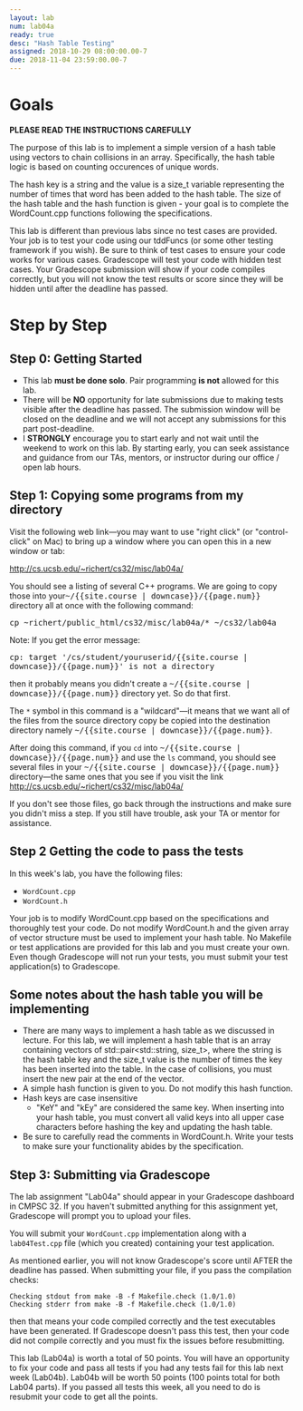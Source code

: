 ```yaml
---
layout: lab
num: lab04a
ready: true
desc: "Hash Table Testing"
assigned: 2018-10-29 08:00:00.00-7
due: 2018-11-04 23:59:00.00-7
---
```


# Goals

<b>PLEASE READ THE INSTRUCTIONS CAREFULLY</b>

The purpose of this lab is to implement a simple version of a hash table using vectors to chain collisions in an array. Specifically, the hash table logic is based on counting occurences of unique words.

The hash key is a string and the value is a size_t variable representing the number of times that word has been added to the hash table. The size of the hash table and the hash function is given - your goal is to complete the WordCount.cpp functions following the specifications.

This lab is different than previous labs since no test cases are provided. Your job is to test your code using our tddFuncs (or some other testing framework if you wish). Be sure to think of test cases to ensure your code works for various cases. Gradescope will test your code with hidden test cases. Your Gradescope submission will show if your code compiles correctly, but you will not know the test results or score since they will be hidden until after the deadline has passed.

# Step by Step 

## Step 0: Getting Started

* This lab <b>must be done solo</b>. Pair programming <b>is not</b> allowed for this lab.
* There will be <b>NO</b> opportunity for late submissions due to making tests visible after the deadline has passed. The submission window will be closed on the deadline and we will not accept any submissions for this part post-deadline.
* I <b>STRONGLY</b> encourage you to start early and not wait until the weekend to work on this lab. By starting early, you can seek assistance and guidance from our TAs, mentors, or instructor during our office / open lab hours.

## Step 1: Copying some programs from my directory 

Visit the following web link—you may want to use "right click" (or "control-click" on Mac) to bring up a window where you can open this in a new window or tab:

<http://cs.ucsb.edu/~richert/cs32/misc/lab04a/>

You should see a listing of several C++ programs. We are going to copy those into your<tt>~/{{site.course | downcase}}/{{page.num}}</tt> directory all at once with the following command:

<div>
<tt>cp ~richert/public_html/cs32/misc/lab04a/* ~/cs32/lab04a</tt>
</div>

Note: If you get the error message:

<div>
<tt>cp: target '/cs/student/youruserid/{{site.course | downcase}}/{{page.num}}' is not a directory</tt>
</div>

then it probably means you didn't create a <tt>~/{{site.course | downcase}}/{{page.num}}</tt> directory yet. So do that first.

The `*` symbol in this command is a "wildcard"—it means that we want all of the files from the source directory copy be copied into the destination directory namely <tt>~/{{site.course | downcase}}/{{page.num}}</tt>.

After doing this command, if you `cd` into <tt>~/{{site.course | downcase}}/{{page.num}}</tt> and use the `ls` command, you should see several files in your <tt>~/{{site.course | downcase}}/{{page.num}}</tt> directory&mdash;the same ones that you see if you visit the link <http://cs.ucsb.edu/~richert/cs32/misc/lab04a/>

If you don't see those files, go back through the instructions and make sure you didn't miss a step. If you still have trouble, ask your TA or mentor for assistance.

## Step 2 Getting the code to pass the tests

In this week's lab, you have the following files:

* `WordCount.cpp`
* `WordCount.h`

Your job is to modify WordCount.cpp based on the specifications and thoroughly test your code. Do not modify WordCount.h and the given array of vector structure must be used to implement your hash table. No Makefile or test applications are provided for this lab and you must create your own. Even though Gradescope will not run your tests, you must submit your test application(s) to Gradescope.

## Some notes about the hash table you will be implementing

* There are many ways to implement a hash table as we discussed in lecture. For this lab, we will implement a hash table that is an array containing vectors of std::pair<std::string, size_t>, where the string is the hash table key and the size_t value is the number of times the key has been inserted into the table. In the case of collisions, you must insert the new pair at the end of the vector.
* A simple hash function is given to you. Do not modify this hash function.
* Hash keys are case insensitive
	* "KeY" and "kEy" are considered the same key. When inserting into your hash table, you must convert all valid keys into all upper case characters before hashing the key and updating the hash table.
* Be sure to carefully read the comments in WordCount.h. Write your tests to make sure your functionality abides by the specification.

## Step 3: Submitting via Gradescope

The lab assignment "Lab04a" should appear in your Gradescope dashboard in CMPSC 32. If you haven't submitted anything for this assignment yet, Gradescope will prompt you to upload your files.

You will submit your `WordCount.cpp` implementation along with a `lab04Test.cpp` file (which you created) containing your test application. 

As mentioned earlier, you will not know Gradescope's score until AFTER the deadline has passed. When submitting your file, if you pass the compilation checks:

```
Checking stdout from make -B -f Makefile.check (1.0/1.0)
Checking stderr from make -B -f Makefile.check (1.0/1.0)
```

then that means your code compiled correctly and the test executables have been generated. If Gradescope doesn't pass this test, then your code did not compile correctly and you must fix the issues before resubmitting.

This lab (Lab04a) is worth a total of 50 points. You will have an opportunity to fix your code and pass all tests if you had any tests fail for this lab next week (Lab04b). Lab04b will be worth 50 points (100 points total for both Lab04 parts). If you passed all tests this week, all you need to do is resubmit your code to get all the points.

